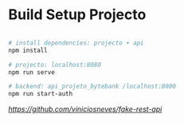 # Build Setup Projecto
``` bash

# install dependencies: projecto + api
npm install

# projecto: localhost:8080
npm run serve

# backend: api_projeto_bytebank /localhost:8000
npm run start-auth

```
*https://github.com/viniciosneves/fake-rest-api*


